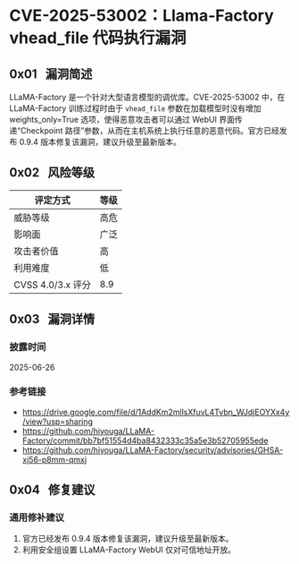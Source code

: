 # CVE-2025-53002：Llama-Factory vhead_file 代码执行漏洞

## 0x01   漏洞简述

LLaMA-Factory 是一个针对大型语言模型的调优库。CVE-2025-53002 中，在 LLaMA-Factory 训练过程时由于 `vhead_file` 参数在加载模型时没有增加 weights_only=True 选项，使得恶意攻击者可以通过 WebUI 界面传递“Checkpoint 路径”参数，从而在主机系统上执行任意的恶意代码。官方已经发布 0.9.4 版本修复该漏洞，建议升级至最新版本。

## 0x02   风险等级

| 评定方式            | 等级  |
| --------------- | --- |
| 威胁等级            | 高危  |
| 影响面             | 广泛  |
| 攻击者价值           | 高   |
| 利用难度            | 低   |
| CVSS 4.0/3.x 评分 | 8.9 |

## 0x03   漏洞详情

### 披露时间

2025-06-26

### 参考链接

- https://drive.google.com/file/d/1AddKm2mllsXfuvL4Tvbn_WJdjEOYXx4y/view?usp=sharing
- https://github.com/hiyouga/LLaMA-Factory/commit/bb7bf51554d4ba8432333c35a5e3b52705955ede
- https://github.com/hiyouga/LLaMA-Factory/security/advisories/GHSA-xj56-p8mm-qmxj

## 0x04   修复建议

### 通用修补建议

1. 官方已经发布 0.9.4 版本修复该漏洞，建议升级至最新版本。
2. 利用安全组设置 LLaMA-Factory WebUI 仅对可信地址开放。

